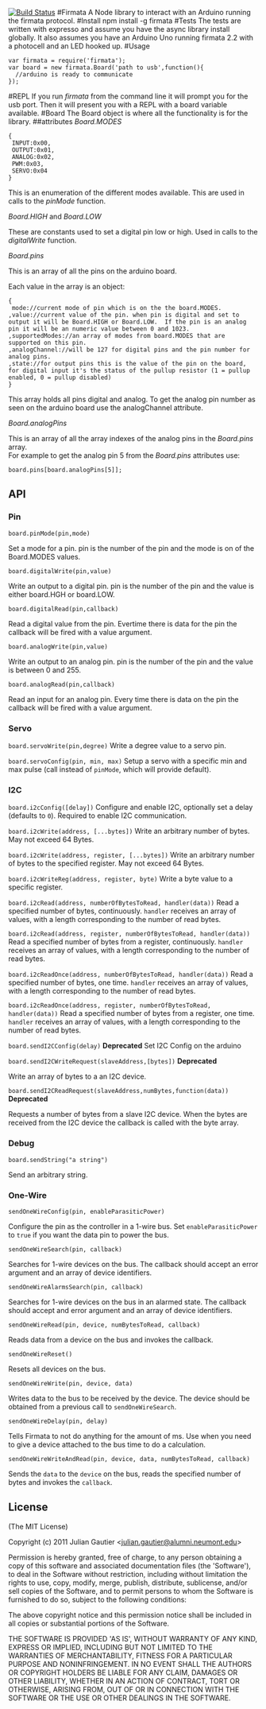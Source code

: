 [![Build Status](https://secure.travis-ci.org/jgautier/firmata.png)](http://travis-ci.org/jgautier/firmata)
#Firmata
A Node library to interact with an Arduino running the firmata protocol.
#Install
    npm install -g firmata
#Tests
The tests are written with expresso and assume you have the async library install globally.  It also assumes you have an Arduino Uno running firmata 2.2 with a photocell and an LED hooked up.
#Usage
    
    var firmata = require('firmata');
    var board = new firmata.Board('path to usb',function(){
      //arduino is ready to communicate
    });  
#REPL
If you run *firmata* from the command line it will prompt you for the usb port.  Then it will present you with a REPL with a board variable available.
#Board
  The Board object is where all the functionality is for the library.
##attributes
  *Board.MODES*
    
    {
     INPUT:0x00,
     OUTPUT:0x01,
     ANALOG:0x02,
     PWM:0x03,
     SERVO:0x04   
    }
  This is an enumeration of the different modes available.  This are used in calls to the *pinMode* function.

  *Board.HIGH* and *Board.LOW*

  These are constants used to set a digital pin low or high.  Used in calls to the *digitalWrite* function.

  *Board.pins*

  This is an array of all the pins on the arduino board.

  Each value in the array is an object:

    {
     mode://current mode of pin which is on the the board.MODES.
    ,value://current value of the pin. when pin is digital and set to output it will be Board.HIGH or Board.LOW.  If the pin is an analog pin it will be an numeric value between 0 and 1023.
    ,supportedModes://an array of modes from board.MODES that are supported on this pin.
    ,analogChannel://will be 127 for digital pins and the pin number for analog pins.
    ,state://for output pins this is the value of the pin on the board, for digital input it's the status of the pullup resistor (1 = pullup enabled, 0 = pullup disabled)
    }

  This array holds all pins digital and analog. To get the analog pin number as seen on the arduino board use the analogChannel attribute.

  *Board.analogPins*

  This is an array of all the array indexes of the analog pins in the *Board.pins* array.  
  For example to get the analog pin 5 from the *Board.pins* attributes use:

`board.pins[board.analogPins[5]];`


## API

### Pin

`board.pinMode(pin,mode)`

  Set a mode for a pin.  pin is the number of the pin and the mode is on of the Board.MODES values.

`board.digitalWrite(pin,value)`

  Write an output to a digital pin.  pin is the number of the pin and the value is either board.HGH or board.LOW.

`board.digitalRead(pin,callback)`

  Read a digital value from the pin.  Evertime there is data for the pin the callback will be fired with a value argument.  

`board.analogWrite(pin,value)`

  Write an output to an analog pin.  pin is the number of the pin and the value is between 0 and 255.  

`board.analogRead(pin,callback)`

  Read an input for an analog pin.  Every time there is data on the pin the callback will be fired with a value argument. 

### Servo 

`board.servoWrite(pin,degree)`
  Write a degree value to a servo pin.

`board.servoConfig(pin, min, max)`
  Setup a servo with a specific min and max pulse (call instead of `pinMode`, which will provide default).
  
### I2C
  
`board.i2cConfig([delay])` 
  Configure and enable I2C, optionally set a delay (defaults to `0`). Required to enable I2C communication. 

`board.i2cWrite(address, [...bytes])` 
  Write an arbitrary number of bytes. May not exceed 64 Bytes.

`board.i2cWrite(address, register, [...bytes])` 
  Write an arbitrary number of bytes to the specified register. May not exceed 64 Bytes.

`board.i2cWriteReg(address, register, byte)` 
  Write a byte value to a specific register. 

`board.i2cRead(address, numberOfBytesToRead, handler(data))` 
  Read a specified number of bytes, continuously. `handler` receives an array of values, with a length corresponding to the number of read bytes. 

`board.i2cRead(address, register, numberOfBytesToRead, handler(data))` 
  Read a specified number of bytes from a register, continuously. `handler` receives an array of values, with a length corresponding to the number of read bytes. 

`board.i2cReadOnce(address, numberOfBytesToRead, handler(data))` 
  Read a specified number of bytes, one time. `handler` receives an array of values, with a length corresponding to the number of read bytes. 

`board.i2cReadOnce(address, register, numberOfBytesToRead, handler(data))` 
  Read a specified number of bytes from a register, one time. `handler` receives an array of values, with a length corresponding to the number of read bytes. 


`board.sendI2CConfig(delay)` **Deprecated**
  Set I2C Config on the arduino

`board.sendI2CWriteRequest(slaveAddress,[bytes])` **Deprecated**

  Write an array of bytes to a an I2C device.

`board.sendI2CReadRequest(slaveAddress,numBytes,function(data))` **Deprecated**

  Requests a number of bytes from a slave I2C device.  When the bytes are received from the I2C device the callback is called with the byte array.

### Debug

`board.sendString("a string")`
    
  Send an arbitrary string.

### One-Wire

`sendOneWireConfig(pin, enableParasiticPower)`
  
  Configure the pin as the controller in a 1-wire bus. Set `enableParasiticPower` to `true` if you want the data pin to power the bus.

`sendOneWireSearch(pin, callback)`
  
  Searches for 1-wire devices on the bus. The callback should accept an error argument and an array of device identifiers.

`sendOneWireAlarmsSearch(pin, callback)`
  
  Searches for 1-wire devices on the bus in an alarmed state. The callback should accept and error argument and an array of device identifiers.

`sendOneWireRead(pin, device, numBytesToRead, callback)`
  
  Reads data from a device on the bus and invokes the callback.

`sendOneWireReset()`

  Resets all devices on the bus.

`sendOneWireWrite(pin, device, data)`
  
  Writes data to the bus to be received by the device. The device should be obtained from a previous call to `sendOneWireSearch`.

`sendOneWireDelay(pin, delay)`
  
  Tells Firmata to not do anything for the amount of ms. Use when you need to give a device attached to the bus time to do a calculation.

`sendOneWireWriteAndRead(pin, device, data, numBytesToRead, callback)`
  
  Sends the `data` to the `device` on the bus, reads the specified number of bytes and invokes the `callback`.

  
## License 

(The MIT License)

Copyright (c) 2011 Julian Gautier &lt;julian.gautier@alumni.neumont.edu&gt;

Permission is hereby granted, free of charge, to any person obtaining
a copy of this software and associated documentation files (the
'Software'), to deal in the Software without restriction, including
without limitation the rights to use, copy, modify, merge, publish,
distribute, sublicense, and/or sell copies of the Software, and to
permit persons to whom the Software is furnished to do so, subject to
the following conditions:

The above copyright notice and this permission notice shall be
included in all copies or substantial portions of the Software.

THE SOFTWARE IS PROVIDED 'AS IS', WITHOUT WARRANTY OF ANY KIND,
EXPRESS OR IMPLIED, INCLUDING BUT NOT LIMITED TO THE WARRANTIES OF
MERCHANTABILITY, FITNESS FOR A PARTICULAR PURPOSE AND NONINFRINGEMENT.
IN NO EVENT SHALL THE AUTHORS OR COPYRIGHT HOLDERS BE LIABLE FOR ANY
CLAIM, DAMAGES OR OTHER LIABILITY, WHETHER IN AN ACTION OF CONTRACT,
TORT OR OTHERWISE, ARISING FROM, OUT OF OR IN CONNECTION WITH THE
SOFTWARE OR THE USE OR OTHER DEALINGS IN THE SOFTWARE.
